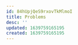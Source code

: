 ```yaml
---
id: 84hUpjQeS9rxovTkMlmoI
title: Problems
desc: ''
updated: 1639759165195
created: 1639759165195
---
```


